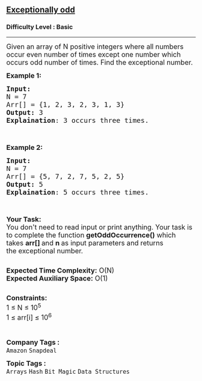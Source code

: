 <h2><a href="https://practice.geeksforgeeks.org/problems/find-the-odd-occurence4820/1?page=2&difficulty[]=-1&category[]=Arrays&category[]=Strings&sortBy=submissions">Exceptionally odd</a></h2><h3>Difficulty Level : Basic</h3><hr><div class="problems_problem_content__Xm_eO"><p><span style="font-size:18px">Given an array&nbsp;of N positive integers where all numbers occur even number of times except one number which occurs odd number of times. Find the exceptional number.</span></p>

<p><span style="font-size:18px"><strong>Example 1:</strong></span></p>

<pre><span style="font-size:18px"><strong>Input:
</strong>N = 7
Arr[] = {1, 2, 3, 2, 3, 1, 3}
<strong>Output:</strong> 3
<strong>Explaination</strong>: 3 occurs three times.

</span>
</pre>

<p><span style="font-size:18px"><strong>Example 2:</strong></span></p>

<pre><span style="font-size:18px"><strong>Input:
</strong>N = 7
Arr[] = {5, 7, 2, 7, 5, 2, 5}
<strong>Output:</strong> 5
<strong>Explaination</strong>: 5 occurs three times.

</span>
</pre>

<p><span style="font-size:18px"><strong>Your Task:</strong><br>
You don't need to read input or print anything. Your task is to complete the function&nbsp;<strong>getOddOccurrence()</strong>&nbsp;which takes&nbsp;<strong>arr[]&nbsp;</strong>and&nbsp;<strong>n&nbsp;</strong>as input parameters and returns the&nbsp;exceptional number.</span></p>

<p><br>
<span style="font-size:18px"><strong>Expected Time Complexity:</strong>&nbsp;O(N)<br>
<strong>Expected Auxiliary Space:</strong>&nbsp;O(1)</span></p>

<p><br>
<span style="font-size:18px"><strong>Constraints:</strong><br>
1 ≤ N ≤ 10<sup>5</sup><br>
1 ≤ arr[i] ≤ 10<sup>6</sup></span></p>

<p>&nbsp;</p>
</div><p><span style=font-size:18px><strong>Company Tags : </strong><br><code>Amazon</code>&nbsp;<code>Snapdeal</code>&nbsp;<br><p><span style=font-size:18px><strong>Topic Tags : </strong><br><code>Arrays</code>&nbsp;<code>Hash</code>&nbsp;<code>Bit Magic</code>&nbsp;<code>Data Structures</code>&nbsp;